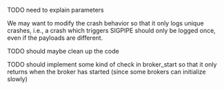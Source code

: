 TODO need to explain parameters

We may want to modify the crash behavior so that it only logs unique crashes, i.e., a crash which triggers SIGPIPE should only be logged once, even if the payloads are different.

TODO should maybe clean up the code

TODO should implement some kind of check in broker_start so that it only returns when the broker has started (since some brokers can initialize slowly)